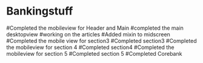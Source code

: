 # Bankingstuff
#Completed the mobileview for Header and Main
#completed the main desktopview
#working on the articles
#Added mixin to midscreen
#Completed the mobile view for section3
#Completed section3
#Completed the mobileview for section 4
#Completed section4
#Completed the mobileview for section 5
#Completed section 5
#Completed Corebank